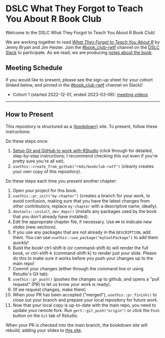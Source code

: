 # DSLC What They Forgot to Teach You About R Book Club

Welcome to the DSLC What They Forgot to Teach You About R Book Club!

We are working together to read [_What They Forgot to Teach You About R_](https://rstats.wtf/) by Jenny Bryan and Jim Hester.
Join the [#book_club-rwtf](https://dslcio.slack.com/archives/BOOKCHANNELID) channel on the [DSLC Slack](https://dslc.io/join) to participate.
As we read, we are producing [notes about the book](https://dslc.io/rwtf).

## Meeting Schedule

If you would like to present, please see the sign-up sheet for your cohort (linked below, and pinned in the [#book_club-rwtf](https://dslcio.slack.com/archives/BOOKCHANNELID) channel on Slack)!

- Cohort 1 (started 2022-12-01, ended 2023-03-06): [meeting videos](https://www.youtube.com/playlist?list=PL3x6DOfs2NGh9gMfk2TPYQZBXcLZGqmuW)

<hr>

## How to Present

This repository is structured as a [{bookdown}](https://CRAN.R-project.org/package=bookdown) site.
To present, follow these instructions:

Do these steps once:

1. [Setup Git and GitHub to work with RStudio](https://github.com/r4ds/bookclub-setup) (click through for detailed, step-by-step instructions; I recommend checking this out even if you're pretty sure you're all set).
2. `usethis::create_from_github("r4ds/bookclub-rwtf")` (cleanly creates your own copy of this repository).

Do these steps each time you present another chapter:

1. Open your project for this book.
2. `usethis::pr_init("my-chapter")` (creates a branch for your work, to avoid confusion, making sure that you have the latest changes from other contributors; replace `my-chapter` with a descriptive name, ideally).
3. `devtools::install_dev_deps()` (installs any packages used by the book that you don't already have installed).
4. Edit the appropriate chapter file, if necessary. Use `##` to indicate new slides (new sections).
5. If you use any packages that are not already in the `DESCRIPTION`, add them. You can use `usethis::use_package("myCoolPackage")` to add them quickly!
6. Build the book! ctrl-shift-b (or command-shift-b) will render the full book, or ctrl-shift-k (command-shift-k) to render just your slide. Please do this to make sure it works before you push your changes up to the main repo!
7. Commit your changes (either through the command line or using Rstudio's Git tab).
8. `usethis::pr_push()` (pushes the changes up to github, and opens a "pull request" (PR) to let us know your work is ready).
9. (If we request changes, make them)
10. When your PR has been accepted ("merged"), `usethis::pr_finish()` to close out your branch and prepare your local repository for future work.
11. Now that your local copy is up-to-date with the main repo, you need to update your remote fork. Run `gert::git_push("origin")` or click the `Push` button on the `Git` tab of Rstudio.

When your PR is checked into the main branch, the bookdown site will rebuild, adding your slides to [this site](https://dslc.io/rwtf).
